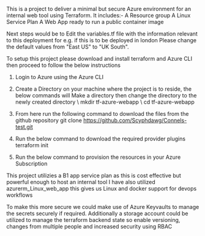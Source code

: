 This is a project to deliver a minimal but secure Azure environment for an internal web tool using Terraform.
It includes:-
    A Resource group
    A Linux Service Plan
    A Web App ready to run a public container image

Next steps would be to Edit the variables.tf file with the information relevant to this deployment for e.g. if this is to be deployed in london
Please change the default values from "East US" to "UK South".

To setup this project please download and install terraform and Azure CLI then proceed to follow the below instructions

1. Login to Azure using the Azure CLI
2. Create a Directory on your machine where the project is to reside, the below commands will Make a directory then change the directory to the newly created directory
    \\  mkdir tf-azure-webapp
    \\  cd tf-azure-webapp
3. From here run the following command to download the files from the github repository
      git clone https://github.com/Scyphdawg/Connels-test.git

4. Run the below command to download the required provider plugins
  terraform init
5. Run the below command to provision the resources in your Azure Subscription



This project utilizies a B1 app service plan as this is cost effective but powerful enough to host an internal tool
I have also utilized azurerm_Linux_web_app this gives us Linux and docker support for devops workflows

To make this more secure we could make use of Azure Keyvaults to manage the secrets securely if required.
Additionally a storage account could be utilized to manage the terraform backend state so enable versioning, changes from multiple people and increased security using RBAC

